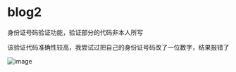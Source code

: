 # blog2
身份证号码验证功能，验证部分的代码非本人所写

该验证代码准确性较高，我尝试过把自己的身份证号码改了一位数字，结果报错了

![image](https://github.com/suhuixiao/blog2/)
